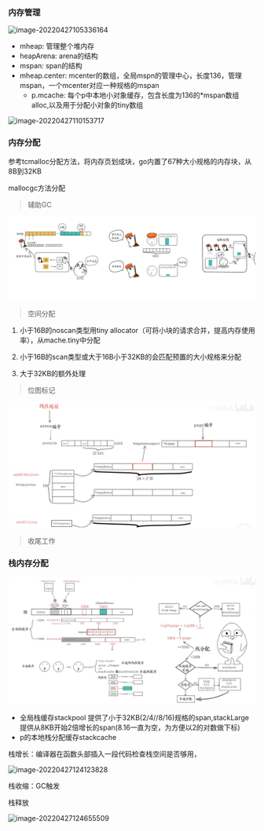  ### 内存管理

![image-20220427105336164](/Users/chengjin/my-github/blog/jimDevil.github.io/images/image-20220427105336164.png)



+ mheap: 管理整个堆内存
+ heapArena: arena的结构
+ mspan: span的结构
+ mheap.center: mcenter的数组，全局mspn的管理中心，长度136，管理mspan，一个mcenter对应一种规格的mspan
  + p.mcache: 每个p中本地小对象缓存，包含长度为136的*mspan数组alloc,以及用于分配小对象的tiny数组 





![image-20220427110153717](/Users/chengjin/my-github/blog/jimDevil.github.io/images/image-20220427110153717.png)

### 内存分配

参考tcmalloc分配方法，将内存页划成块，go内置了67种大小规格的内存块，从8B到32KB

mallocgc方法分配

> 辅助GC 

![image-20220427122214540](../images/image-20220427122214540.png)

> 空间分配

1. 小于16B的noscan类型用tiny allocator（可将小块的请求合并，提高内存使用率），从mache.tiny中分配  

2. 小于16B的scan类型或大于16B小于32KB的会匹配预置的大小规格来分配 

3. 大于32KB的额外处理

> 位图标记

![image-20220503002447889](../images/image-20220503002447889.png)

> 收尾工作





### 栈内存分配

![image-20220427124750058](../images/image-20220427124750058.png)

+ 全局栈缓存stackpool 提供了小于32KB(2/4//8/16)规格的span,stackLarge提供从8KB开始2倍增长的span(8.16一直为空，为方便以2的对数做下标) 
+ p的本地栈分配缓存stackcache

栈增长：编译器在函数头部插入一段代码检查栈空间是否够用，

![image-20220427124123828](/Users/chengjin/my-github/blog/jimDevil.github.io/images/image-20220427124123828.png)

栈收缩：GC触发 



栈释放

![image-20220427124655509](/Users/chengjin/my-github/blog/jimDevil.github.io/images/image-20220427124655509.png)